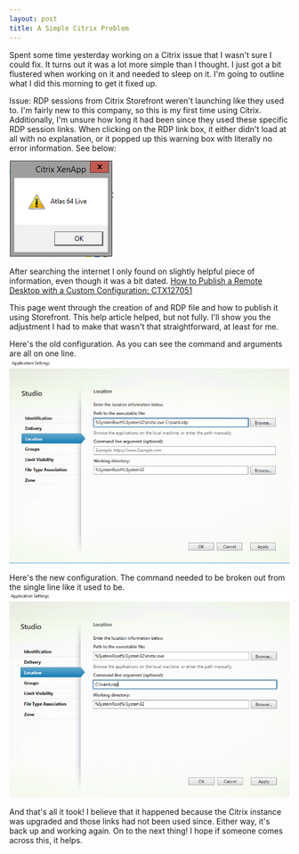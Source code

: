 ```yaml
---
layout: post
title: A Simple Citrix Problem
---
```


Spent some time yesterday working on a Citrix issue that I wasn't sure I could fix. It turns out it was a lot more simple than I thought. I just got a bit flustered when working on it and needed to sleep on it. I'm going to outline what I did this morning to get it fixed up.

Issue: RDP sessions from Citrix Storefront weren't launching like they used to. I'm fairly new to this company, so this is my first time using Citrix. Additionally, I'm unsure how long it had been since they used these specific RDP session links. When clicking on the RDP link box, it either didn't load at all with no explanation, or it popped up this warning box with literally no error information. See below:

![Warning Screenshot](\assets\2020-12-22\XenApp-Warning.png)

After searching the internet I only found on slightly helpful piece of information, even though it was a bit dated. <a href="https://support.citrix.com/article/CTX127051">How to Publish a Remote Desktop with a Custom Configuration: CTX127051</a>

This page went through the creation of and RDP file and how to publish it using Storefront. This help article helped, but not fully.  I'll show you the adjustment I had to make that wasn't that straightforward, at least for me.

Here's the old configuration. As you can see the command and arguments are all on one line.
![Old Configuration](\assets\2020-12-22\CitrixOldPathConfiguration.png)

Here's the new configuration. The command needed to be broken out from the single line like it used to be.
![Old Configuration](\assets\2020-12-22\CitrixNewPathConfiguration.png)


And that's all it took! I believe that it happened because the Citrix instance was upgraded and those links had not been used since. Either way, it's back up and working again. On to the next thing! I hope if someone comes across this, it helps.
